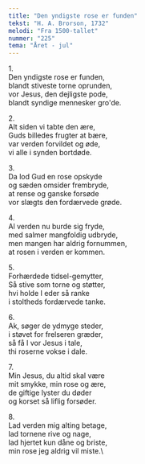 ```yaml
---
title: "Den yndigste rose er funden"
tekst: "H. A. Brorson, 1732"
melodi: "Fra 1500-tallet"
nummer: "225"
tema: "Året - jul"
---
```

1\.\
Den yndigste rose er funden,\
blandt stiveste torne oprunden,\
vor Jesus, den dejligste pode,\
blandt syndige mennesker gro'de.

2\.\
Alt siden vi tabte den ære,\
Guds billedes frugter at bære,\
var verden forvildet og øde,\
vi alle i synden bortdøde.

3\.\
Da lod Gud en rose opskyde\
og sæden omsider frembryde,\
at rense og ganske forsøde\
vor slægts den fordærvede grøde.

4\.\
Al verden nu burde sig fryde,\
med salmer mangfoldig udbryde,\
men mangen har aldrig fornummen,\
at rosen i verden er kommen.

5\.\
Forhærdede tidsel-gemytter,\
Så stive som torne og støtter,\
hvi holde I eder så ranke\
i stoltheds fordærvede tanke.

6\.\
Ak, søger de ydmyge steder,\
i støvet for frelseren græder,\
så få I vor Jesus i tale,\
thi roserne vokse i dale.

7\.\
Min Jesus, du altid skal være\
mit smykke, min rose og ære,\
de giftige lyster du døder\
og korset så liflig forsøder.

8\.\
Lad verden mig alting betage,\
lad tornene rive og nage,\
lad hjertet kun dåne og briste,\
min rose jeg aldrig vil miste.\
